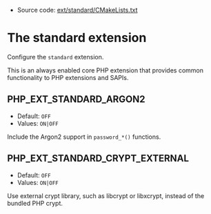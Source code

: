 <!-- This is auto-generated file. -->
* Source code: [ext/standard/CMakeLists.txt](https://github.com/petk/php-build-system/blob/master/cmake/ext/standard/CMakeLists.txt)

# The standard extension

Configure the `standard` extension.

This is an always enabled core PHP extension that provides common functionality
to PHP extensions and SAPIs.

## PHP_EXT_STANDARD_ARGON2

* Default: `OFF`
* Values: `ON|OFF`

Include the Argon2 support in `password_*()` functions.

## PHP_EXT_STANDARD_CRYPT_EXTERNAL

* Default: `OFF`
* Values: `ON|OFF`

Use external crypt library, such as libcrypt or libxcrypt, instead of the
bundled PHP crypt.
